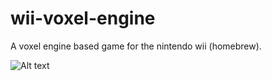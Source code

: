 # wii-voxel-engine

A voxel engine based game for the nintendo wii (homebrew). 

![Alt text](http://wiibrew.org/w/images/f/f5/WoxelCraft.png "WoxelCraft")
